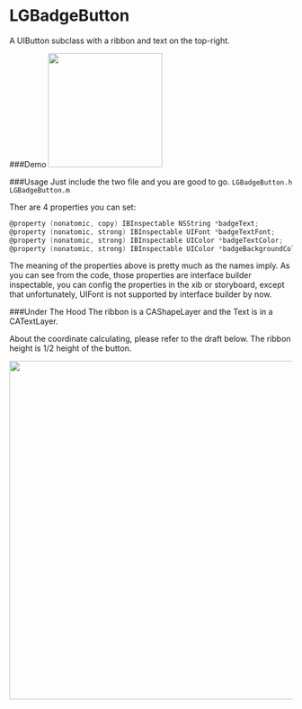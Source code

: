 # LGBadgeButton
A UIButton subclass with a ribbon and text on the top-right.


###Demo
<img src="https://cloud.githubusercontent.com/assets/3366713/9813741/cf028d1a-58ba-11e5-988c-60065de1c3a2.png" width=203 />

###Usage
Just include the two file and you are good to go. 
`LGBadgeButton.h`
`LGBadgeButton.m`

Ther are 4 properties you can set:

```objective-c
@property (nonatomic, copy) IBInspectable NSString *badgeText;
@property (nonatomic, strong) IBInspectable UIFont *badgeTextFont;
@property (nonatomic, strong) IBInspectable UIColor *badgeTextColor;
@property (nonatomic, strong) IBInspectable UIColor *badgeBackgroundColor;
```
The meaning of the properties above is pretty much as the names imply.
As you can see from the code, those properties are interface builder inspectable, you can config the properties in the xib or storyboard, except that unfortunately, UIFont is not supported by interface builder by now.

###Under The Hood
The ribbon is a CAShapeLayer and the Text is in a CATextLayer.

About the coordinate calculating, please refer to the draft below. The ribbon height is 1/2 height of the button. 

<img src="https://cloud.githubusercontent.com/assets/3366713/9813738/cd80b46c-58ba-11e5-9b80-a7a8b62ae994.png" width=602 />
